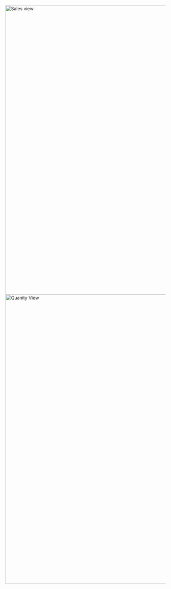 <img width="1255" height="908" alt="Sales view" src="https://github.com/user-attachments/assets/bbaa574d-ffa3-4811-b5c1-842ea1991b18" />
<img width="1254" height="909" alt="Quanity View" src="https://github.com/user-attachments/assets/9f14ecb5-b8a0-41f7-afbb-bce13a5d00dc" />
